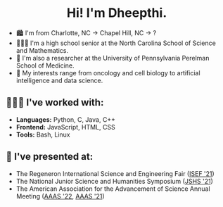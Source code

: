 <h1 align="center">Hi! I'm Dheepthi.</h1>

- 🏙️ I'm from Charlotte, NC → Chapel Hill, NC → ?
- 👩🏾‍🎓 I'm a high school senior at the North Carolina School of Science and Mathematics.
- 🔬 I'm also a researcher at the University of Pennsylvania Perelman School of Medicine.
- 🤯 My interests range from oncology and cell biology to artificial intelligence and data science.

## 👩🏾‍💻 I've worked with:
- **Languages:** Python, C, Java, C++
- **Frontend:** JavaScript, HTML, CSS
- **Tools:** Bash, Linux

## 🔮 I've presented at:
- The Regeneron International Science and Engineering Fair ([ISEF '21](https://abstracts.societyforscience.org/Home/FullAbstract?ProjectId=20109))
- The National Junior Science and Humanities Symposium ([JSHS '21](http://jshs.org/wp-content/uploads/2021/06/2021-NJSHS-Abstract-Catalog.pdf))
- The American Association for the Advancement of Science Annual Meeting ([AAAS '22](https://aaas.confex.com/aaas/2022/meetingapp.cgi/Paper/30408), [AAAS '21](https://aaas.confex.com/aaas/2021/meetingapp.cgi/Paper/29091))